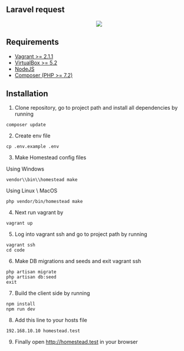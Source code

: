 ## Laravel request 

<p align="center"><img src="https://laravel.com/assets/img/components/logo-laravel.svg"></p>

## Requirements

- [Vagrant >= 2.1.1](https://www.vagrantup.com/downloads.html)
- [VirtualBox >= 5.2](https://www.virtualbox.org/wiki/Downloads)
- [NodeJS](https://nodejs.org)
- [Composer (PHP >= 7.2)](https://getcomposer.org/)

## Installation

1) Clone repository, go to project path and install all dependencies by running
```shell
composer update
```
2) Create env file 
```shell
cp .env.example .env
```

3) Make Homestead config files

Using Windows
```shell
vendor\\bin\\homestead make
```

Using Linux \ MacOS
```shell
php vendor/bin/homestead make
```

4) Next run vagrant by
```shell
vagrant up
```

5) Log into vagrant ssh and go to project path by running
```shell
vagrant ssh
cd code
```

6) Make DB migrations and seeds and exit vagrant ssh
```shell
php artisan migrate
php artisan db:seed
exit
```

7) Build the client side by running
```shell
npm install
npm run dev
```

8) Add this line to your hosts file
```shell
192.168.10.10 homestead.test
```
9) Finally open http://homestead.test in your browser


